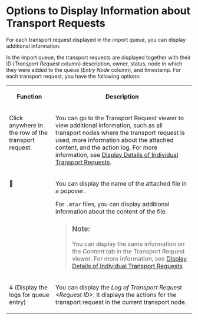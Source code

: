 <!-- loioa90d808cde2f4e78942c82f7bd750844 -->

<link rel="stylesheet" type="text/css" href="../css/sap-icons.css"/>

# Options to Display Information about Transport Requests

For each transport request displayed in the import queue, you can display additional information.

In the import queue, the transport requests are displayed together with their ID \(*Transport Request* column\) description, owner, status, node in which they were added to the queue \(*Entry Node* column\), and timestamp. For each transport request, you have the following options:


<table>
<tr>
<th valign="top">

Function

</th>
<th valign="top">

Description

</th>
</tr>
<tr>
<td valign="top">

Click anywhere in the row of the transport request.

</td>
<td valign="top">

You can go to the Transport Request viewer to view additional information, such as all transport nodes where the transport request is used, more information about the attached content, and the action log. For more information, see [Display Details of Individual Transport Requests](../40-using-request-overview/display-details-of-individual-transport-requests-0415f2f.md).

</td>
</tr>
<tr>
<td valign="top">

:paperclip:

</td>
<td valign="top">

You can display the name of the attached file in a popover.

For `.mtar` files, you can display additional information about the content of the file.

> ### Note:  
> You can display the same information on the *Content* tab in the Transport Request viewer. For more information, see [Display Details of Individual Transport Requests](../40-using-request-overview/display-details-of-individual-transport-requests-0415f2f.md).



</td>
</tr>
<tr>
<td valign="top">

<span class="SAP-icons-V5"></span> \(Display the logs for queue entry\)

</td>
<td valign="top">

You can display the *Log of Transport Request <Request ID\>*. It displays the actions for the transport request in the current transport node.

</td>
</tr>
</table>

